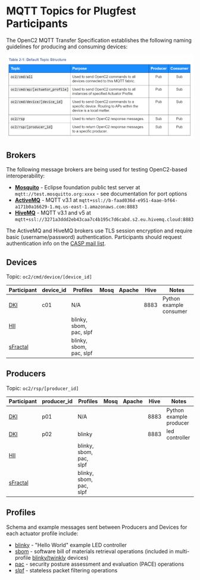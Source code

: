 # MQTT Topics for Plugfest Participants
The OpenC2 MQTT Transfer Specification establishes the following naming guidelines
for producing and consuming devices:

![OpenC2-MQTT-Topics](../../../../Images/openc2-mqtt-topics-s.png)

## Brokers
The following message brokers are being used for testing OpenC2-based interoperability:
* [**Mosquito**](https://test.mosquitto.org/) - Eclipse foundation public test server at
`mqtt://test.mosquitto.org:xxxx` - see documentation for port options
* [**ActiveMQ**](https://activemq.apache.org/components/classic/) - MQTT v3.1 at
`mqtt+ssl://b-faad036d-e951-4aae-bf64-a171b0a16629-1.mq.us-east-1.amazonaws.com:8883`
* [**HiveMQ**](https://www.hivemq.com/) - MQTT v3.1 and v5 at
`mqtt+ssl://3271a3ddd2eb43caa7c4b195c7d6cabd.s2.eu.hivemq.cloud:8883`

The ActiveMQ and HiveMQ brokers use TLS session encryption and require basic (username/password)
authentication. Participants should request authentication info on the [CASP mail list](https://lists.oasis-open-projects.org/g/oca-casp/messages).

## Devices
Topic: `oc2/cmd/device/[device_id]`

| Participant            | device_id | Profiles                | Mosq | Apache | Hive | Notes                   |
|------------------------|-----------|-------------------------|:----:|:------:|:----:|-------------------------|
| [DKI](DKI/MQTT_Broker) | c01       | N/A                     |      |        | 8883 | Python example consumer |
| [HII](HII)             |           | blinky, sbom, pac, slpf |      |        |      |                         |
| [sFractal](sFractal)   |           | blinky, sbom, pac, slpf |      |        |      |                         |

## Producers
Topic: `oc2/rsp/[producer_id]`

| Participant            | producer_id | Profiles                | Mosq | Apache | Hive | Notes                   |
|------------------------|-------------|-------------------------|:----:|:------:|:----:|-------------------------|
| [DKI](DKI/MQTT_Broker) | p01         | N/A                     |      |        | 8883 | Python example producer |
| [DKI](DKI/MQTT_Broker) | p02         | blinky                  |      |        | 8883 | led controller          |
| [HII](HII)             |             | blinky, sbom, pac, slpf |      |        |      |                         |
| [sFractal](sFractal)   |             | blinky, sbom, pac, slpf |      |        |      |                         |

## Profiles
Schema and example messages sent between Producers and Devices for each actuator profile include:
* [blinky](https://github.com/oasis-open/openc2-jadn-software/tree/master/Test/device-blinky) -
"Hello World" example LED controller
* [sbom](https://github.com/oasis-open/openc2-jadn-software/tree/master/Test/device-blinky) -
software bill of materials retrieval operations (included in multi-profile
[blinky/twinkly](sFractal/README.md) devices)
* [pac](https://github.com/oasis-open/openc2-jadn-software/tree/master/Test/device-pac) -
security posture assessment and evaluation (PACE) operations
* [slpf](https://github.com/oasis-open/openc2-jadn-software/tree/master/Test/device-slpf) -
stateless packet filtering operations